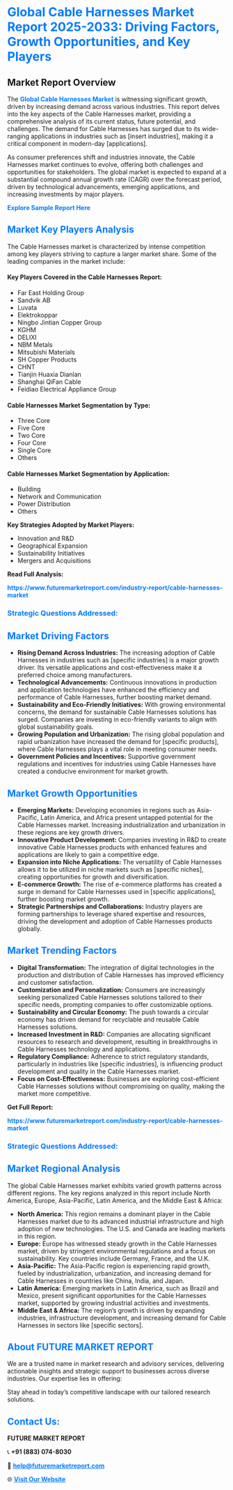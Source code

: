<h1 style="color: #007BFF;">Global Cable Harnesses Market Report 2025-2033: Driving Factors, Growth Opportunities, and Key Players</h1>

<section id="overview">
<h2>Market Report Overview</h2>
<p>The <a href="https://www.futuremarketreport.com/industry-report/cable-harnesses-market" style="color: #007BFF; text-decoration: none;"><strong>Global Cable Harnesses Market</strong></a> is witnessing significant growth, driven by increasing demand across various industries. This report delves into the key aspects of the Cable Harnesses market, providing a comprehensive analysis of its current status, future potential, and challenges. The demand for Cable Harnesses has surged due to its wide-ranging applications in industries such as [insert industries], making it a critical component in modern-day [applications].</p>
<p>As consumer preferences shift and industries innovate, the Cable Harnesses market continues to evolve, offering both challenges and opportunities for stakeholders. The global market is expected to expand at a substantial compound annual growth rate (CAGR) over the forecast period, driven by technological advancements, emerging applications, and increasing investments by major players.</p>
</section>

<section id="overview">
<p><a href="https://www.futuremarketreport.com/request-sample/reportId=114445" style="color: #007BFF; text-decoration: none;"><strong>Explore Sample Report Here</strong></a></p>
</section>

<section id="key-players">
<h2 style="color: #007BFF;">Market Key Players Analysis</h2>
<p>The Cable Harnesses market is characterized by intense competition among key players striving to capture a larger market share. Some of the leading companies in the market include:</p>
<h4>Key Players Covered in the Cable Harnesses Report:</h4>
<ul><li>Far East Holding Group</li><li>Sandvik AB</li><li>Luvata</li><li>Elektrokoppar</li><li>Ningbo Jintian Copper Group</li><li>KGHM</li><li>DELIXI</li><li>NBM Metals</li><li>Mitsubishi Materials</li><li>SH Copper Products</li><li>CHNT</li><li>Tianjin Huaxia Dianlan</li><li>Shanghai QiFan Cable</li><li>Feidiao Electrical Appliance Group</li></ul>
<h4>Cable Harnesses Market Segmentation by Type:</h4>
<ul><li>Three Core</li><li>Five Core</li><li>Two Core</li><li>Four Core</li><li>Single Core</li><li>Others</li></ul>

<h4>Cable Harnesses Market Segmentation by Application:</h4>
<ul><li>Building</li><li>Network and Communication</li><li>Power Distribution</li><li>Others</li></ul>
<p><strong>Key Strategies Adopted by Market Players:</strong></p>
<ul>
<li>Innovation and R&D</li>
<li>Geographical Expansion</li>
<li>Sustainability Initiatives</li>
<li>Mergers and Acquisitions</li>
</ul>
</section>

<section>
<p><strong>Read Full Analysis: </strong></p><a href="https://www.futuremarketreport.com/industry-report/cable-harnesses-market" style="color: #007BFF; text-decoration: none;"><strong>https://www.futuremarketreport.com/industry-report/cable-harnesses-market</strong></a>
<h3 style="color: #007BFF;">Strategic Questions Addressed:</h3>
</section>

<section id="driving-factors">
<h2 style="color: #007BFF;">Market Driving Factors</h2>
<ul>
<li><strong>Rising Demand Across Industries:</strong> The increasing adoption of Cable Harnesses in industries such as [specific industries] is a major growth driver. Its versatile applications and cost-effectiveness make it a preferred choice among manufacturers.</li>
<li><strong>Technological Advancements:</strong> Continuous innovations in production and application technologies have enhanced the efficiency and performance of Cable Harnesses, further boosting market demand.</li>
<li><strong>Sustainability and Eco-Friendly Initiatives:</strong> With growing environmental concerns, the demand for sustainable Cable Harnesses solutions has surged. Companies are investing in eco-friendly variants to align with global sustainability goals.</li>
<li><strong>Growing Population and Urbanization:</strong> The rising global population and rapid urbanization have increased the demand for [specific products], where Cable Harnesses plays a vital role in meeting consumer needs.</li>
<li><strong>Government Policies and Incentives:</strong> Supportive government regulations and incentives for industries using Cable Harnesses have created a conducive environment for market growth.</li>
</ul>
</section>

<section id="growth-opportunities">
<h2 style="color: #007BFF;">Market Growth Opportunities</h2>
<ul>
<li><strong>Emerging Markets:</strong> Developing economies in regions such as Asia-Pacific, Latin America, and Africa present untapped potential for the Cable Harnesses market. Increasing industrialization and urbanization in these regions are key growth drivers.</li>
<li><strong>Innovative Product Development:</strong> Companies investing in R&D to create innovative Cable Harnesses products with enhanced features and applications are likely to gain a competitive edge.</li>
<li><strong>Expansion into Niche Applications:</strong> The versatility of Cable Harnesses allows it to be utilized in niche markets such as [specific niches], creating opportunities for growth and diversification.</li>
<li><strong>E-commerce Growth:</strong> The rise of e-commerce platforms has created a surge in demand for Cable Harnesses used in [specific applications], further boosting market growth.</li>
<li><strong>Strategic Partnerships and Collaborations:</strong> Industry players are forming partnerships to leverage shared expertise and resources, driving the development and adoption of Cable Harnesses products globally.</li>
</ul>
</section>

<section id="trending-factors">
<h2 style="color: #007BFF;">Market Trending Factors</h2>
<ul>
<li><strong>Digital Transformation:</strong> The integration of digital technologies in the production and distribution of Cable Harnesses has improved efficiency and customer satisfaction.</li>
<li><strong>Customization and Personalization:</strong> Consumers are increasingly seeking personalized Cable Harnesses solutions tailored to their specific needs, prompting companies to offer customizable options.</li>
<li><strong>Sustainability and Circular Economy:</strong> The push towards a circular economy has driven demand for recyclable and reusable Cable Harnesses solutions.</li>
<li><strong>Increased Investment in R&D:</strong> Companies are allocating significant resources to research and development, resulting in breakthroughs in Cable Harnesses technology and applications.</li>
<li><strong>Regulatory Compliance:</strong> Adherence to strict regulatory standards, particularly in industries like [specific industries], is influencing product development and quality in the Cable Harnesses market.</li>
<li><strong>Focus on Cost-Effectiveness:</strong> Businesses are exploring cost-efficient Cable Harnesses solutions without compromising on quality, making the market more competitive.</li>
</ul>
</section>

<section>
<p><strong>Get Full Report: </strong></p><a href="https://www.futuremarketreport.com/industry-report/cable-harnesses-market" style="color: #007BFF; text-decoration: none;"><strong>https://www.futuremarketreport.com/industry-report/cable-harnesses-market</strong></a>
<h3 style="color: #007BFF;">Strategic Questions Addressed:</h3>
</section>


<section id="regional-analysis">
<h2 style="color: #007BFF;">Market Regional Analysis</h2>
<p>The global Cable Harnesses market exhibits varied growth patterns across different regions. The key regions analyzed in this report include North America, Europe, Asia-Pacific, Latin America, and the Middle East & Africa:</p>
<ul>
<li><strong>North America:</strong> This region remains a dominant player in the Cable Harnesses market due to its advanced industrial infrastructure and high adoption of new technologies. The U.S. and Canada are leading markets in this region.</li>
<li><strong>Europe:</strong> Europe has witnessed steady growth in the Cable Harnesses market, driven by stringent environmental regulations and a focus on sustainability. Key countries include Germany, France, and the U.K.</li>
<li><strong>Asia-Pacific:</strong> The Asia-Pacific region is experiencing rapid growth, fueled by industrialization, urbanization, and increasing demand for Cable Harnesses in countries like China, India, and Japan.</li>
<li><strong>Latin America:</strong> Emerging markets in Latin America, such as Brazil and Mexico, present significant opportunities for the Cable Harnesses market, supported by growing industrial activities and investments.</li>
<li><strong>Middle East & Africa:</strong> The region’s growth is driven by expanding industries, infrastructure development, and increasing demand for Cable Harnesses in sectors like [specific sectors].</li>
</ul>
</section>

<footer>
<h2 style="color: #007BFF;">About FUTURE MARKET REPORT</h2>
<p>We are a trusted name in market research and advisory services, delivering actionable insights and strategic support to businesses across diverse industries. Our expertise lies in offering:</p>

<p>Stay ahead in today’s competitive landscape with our tailored research solutions.</p>

<h2 style="color: #007BFF;">Contact Us:</h2>
<p><strong>FUTURE MARKET REPORT</strong></p>
<p>📞 <strong>+91 (883) 074-8030</strong></p>
<p>📧 <strong><a href="mailto:help@futuremarketreport.com" style="color: #007BFF;">help@futuremarketreport.com</a></strong></p>
<p>🌐 <strong><a href="https://www.futuremarketreport.com/" style="color: #007BFF;">Visit Our Website</a></strong></p>
</footer>